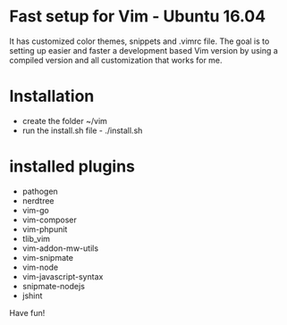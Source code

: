 # Fast setup for Vim - Ubuntu 16.04
It has customized color themes, snippets and .vimrc file. The goal is to setting up easier and faster a development based Vim version by using a compiled version and all customization that works for me.

# Installation

- create the folder ~/vim 
- run the install.sh file - ./install.sh

# installed plugins
- pathogen
- nerdtree
- vim-go
- vim-composer
- vim-phpunit
- tlib_vim
- vim-addon-mw-utils
- vim-snipmate
- vim-node
- vim-javascript-syntax
- snipmate-nodejs
- jshint

Have fun!
